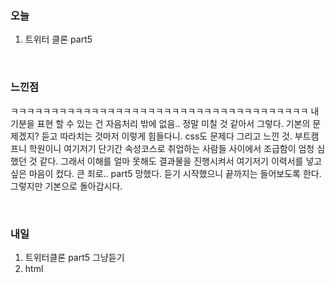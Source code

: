 <h3>오늘</h3>

1. 트위터 클론 part5
<br/>

<h3>느낀점</h3>

ㅋㅋㅋㅋㅋㅋㅋㅋㅋㅋㅋㅋㅋㅋㅋㅋㅋㅋㅋㅋㅋㅋㅋㅋㅋㅋㅋㅋㅋㅋㅋㅋㅋㅋㅋㅋㅋ 내 기분을 표현 할 수 있는 건 자음처리 밖에 없음.. 정말 미칠 것 같아서 그렇다. 기본의 문제겠지? 듣고 따라치는 것마저 이렇게 힘들다니.
css도 문제다 그리고 느낀 것. 부트캠프니 학원이니 여기저기 단기간 속성코스로 취업하는 사람들 사이에서 조급함이 엄청 심했던 것 같다. 그래서 이해를 얼마 못해도 결과물을 진행시켜서 여기저기 이력서를 넣고 싶은 
마음이 컸다. 큰 죄로.. part5 망했다. 듣기 시작했으니 끝까지는 들어보도록 한다. 그렇지만 기본으로 돌아갑시다.

<br/>

<h3>내일</h3>

1. 트위터클론 part5 그냥듣기
2. html
